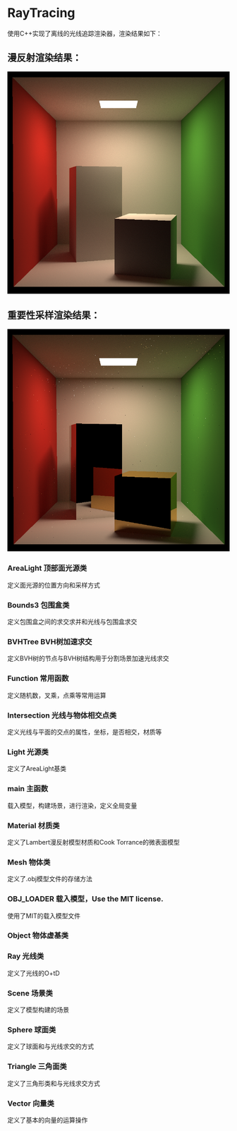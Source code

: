 # RayTracing
使用C++实现了离线的光线追踪渲染器，渲染结果如下：
## 漫反射渲染结果：
![](https://github.com/BestBlade/RayTracing/blob/main/2048.png "SPP2048")  
## 重要性采样渲染结果：
![](https://github.com/BestBlade/RayTracing/blob/main/1280.png "SPP1280")  

### AreaLight     顶部面光源类
定义面光源的位置方向和采样方式
### Bounds3       包围盒类
定义包围盒之间的求交求并和光线与包围盒求交
### BVHTree       BVH树加速求交
定义BVH树的节点与BVH树结构用于分割场景加速光线求交
### Function      常用函数
定义随机数，叉乘，点乘等常用运算
### Intersection  光线与物体相交点类
定义光线与平面的交点的属性，坐标，是否相交，材质等
### Light         光源类
定义了AreaLight基类
### main          主函数
载入模型，构建场景，进行渲染，定义全局变量
### Material      材质类
定义了Lambert漫反射模型材质和Cook Torrance的微表面模型
### Mesh          物体类
定义了.obj模型文件的存储方法
### OBJ_LOADER    载入模型，Use the MIT license.
使用了MIT的载入模型文件
### Object        物体虚基类
### Ray           光线类
定义了光线的O+tD
### Scene         场景类
定义了模型构建的场景
### Sphere        球面类
定义了球面和与光线求交的方式
### Triangle      三角面类
定义了三角形类和与光线求交方式
### Vector        向量类
定义了基本的向量的运算操作
